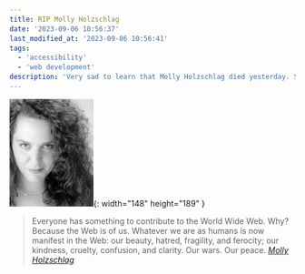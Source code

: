 ```yaml
---
title: RIP Molly Holzschlag
date: '2023-09-06 10:56:37'
last_modified_at: '2023-09-06 10:56:41'
tags:
  - 'accessibility'
  - 'web development'
description: 'Very sad to learn that Molly Holzschlag died yesterday. She was one of the most influential advocates of web standards and accessibility.'
---
```

![Portrait of Molly Holzschlag](/assets/images/mollyholzschlag.jpg){: width="148" height="189" }

> Everyone has something to contribute to the World Wide Web. Why? Because the Web is of us. Whatever we are as humans is now manifest in the Web: our beauty, hatred, fragility, and ferocity; our kindness, cruelty, confusion, and clarity. Our wars. Our peace.
> <cite>[Molly Holzschlag](https://en.wikipedia.org/wiki/Molly_Holzschlag)</cite>